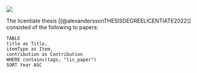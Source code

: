 ![](https://www.staffanstorpshk.se/images/1271/37381/1272819.JPG)

The licentiate thesis [[@alexanderssonTHESISDEGREELICENTIATE2022]] consisted of the following to papers:
```dataview  
TABLE
title as Title,  
itemType as Item,  
contribution as Contribution  
WHERE contains(tags, "lic_paper")  
SORT Year ASC
```


